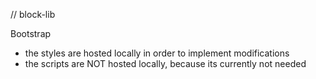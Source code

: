 // block-lib

Bootstrap
- the styles are hosted locally in order to implement modifications
- the scripts are NOT hosted locally, because its currently not needed